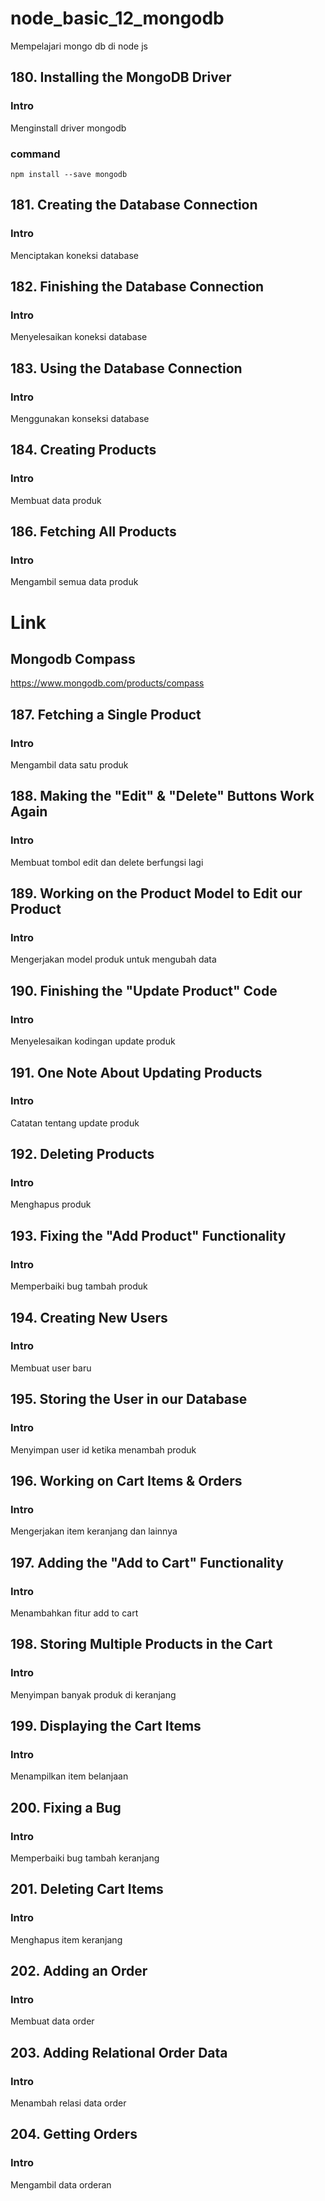 # node_basic_12_mongodb

Mempelajari mongo db di node js

## 180. Installing the MongoDB Driver

### Intro

Menginstall driver mongodb

### command

```
npm install --save mongodb
```

## 181. Creating the Database Connection

### Intro

Menciptakan koneksi database

## 182. Finishing the Database Connection

### Intro

Menyelesaikan koneksi database

## 183. Using the Database Connection

### Intro

Menggunakan konseksi database

## 184. Creating Products

### Intro

Membuat data produk

## 186. Fetching All Products

### Intro

Mengambil semua data produk

# Link

## Mongodb Compass

https://www.mongodb.com/products/compass

## 187. Fetching a Single Product

### Intro

Mengambil data satu produk

## 188. Making the "Edit" & "Delete" Buttons Work Again

### Intro

Membuat tombol edit dan delete berfungsi lagi

## 189. Working on the Product Model to Edit our Product

### Intro

Mengerjakan model produk untuk mengubah data

## 190. Finishing the "Update Product" Code

### Intro

Menyelesaikan kodingan update produk

## 191. One Note About Updating Products

### Intro

Catatan tentang update produk

## 192. Deleting Products

### Intro

Menghapus produk

## 193. Fixing the "Add Product" Functionality

### Intro

Memperbaiki bug tambah produk

## 194. Creating New Users

### Intro

Membuat user baru

## 195. Storing the User in our Database

### Intro

Menyimpan user id ketika menambah produk

## 196. Working on Cart Items & Orders

### Intro

Mengerjakan item keranjang dan lainnya

## 197. Adding the "Add to Cart" Functionality

### Intro

Menambahkan fitur add to cart

## 198. Storing Multiple Products in the Cart

### Intro

Menyimpan banyak produk di keranjang

## 199. Displaying the Cart Items

### Intro

Menampilkan item belanjaan

## 200. Fixing a Bug

### Intro

Memperbaiki bug tambah keranjang

## 201. Deleting Cart Items

### Intro

Menghapus item keranjang

## 202. Adding an Order

### Intro

Membuat data order

## 203. Adding Relational Order Data

### Intro

Menambah relasi data order

## 204. Getting Orders

### Intro

Mengambil data orderan
